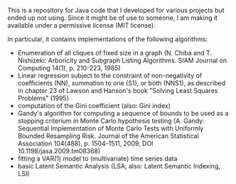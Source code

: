 This is a repository for Java code that I developed for various projects but
ended up not using. Since it might be of use to someone, I am making it
available under a permissive license (MIT license).

In particular, it contains implementations of the following algorithms:
* Enumeration of all cliques of fixed size in a graph (N. Chiba and T.
  Nishizeki: Arboricity and Subgraph Listing Algorithms. SIAM Journal on
  Computing 14(1), p. 210-223, 1985)
* Linear regression subject to the constraint of non-negativity of coefficients
  (NN), summation to one (S1), or both (NNS1), as described in chapter 23 of
  Lawson and Hanson's book "Solving Least Squares Problems" (1995)
* computation of the Gini coefficient (also: Gini index)
* Gandy's algorithm for computing a sequence of bounds to be used as a stopping
  criterium in Monte Carlo hypothesis testing (A. Gandy: Sequential
  Implementation of Monte Carlo Tests with Uniformly Bounded Resampling Risk.
  Journal of the American Statistical Association 104(488), p. 1504-1511, 2009,
  DOI 10.1198/jasa.2009.tm08368)
* fitting a VAR(1) model to (multivariate) time series data
* basic Latent Semantic Analysis (LSA; also: Latent Semantic Indexing, LSI)
